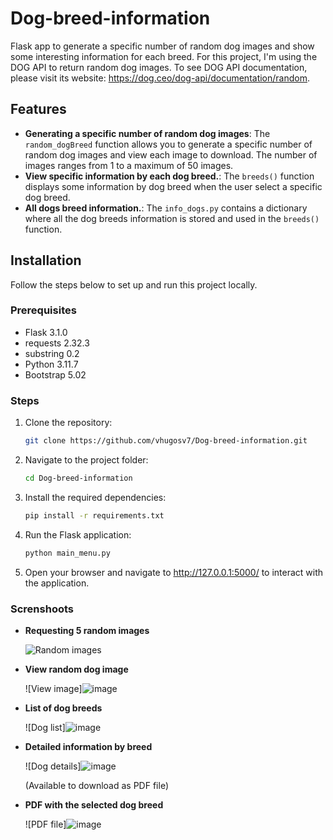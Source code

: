 # Dog-breed-information
Flask app to generate a specific number of random dog images and show some interesting information for each breed. For this project, I'm using the DOG API to return random dog images. To see DOG API documentation, please visit its website: https://dog.ceo/dog-api/documentation/random.


## Features

- **Generating a specific number of random dog images**: The `random_dogBreed` function allows you to generate a specific number of random dog images and view each image to download. The number of images ranges from 1 to a maximum of 50 images.
- **View specific information by each dog breed.**: The `breeds()` function displays some information by dog breed when the user select a specific dog breed.
- **All dogs breed information.**: The `info_dogs.py` contains a dictionary where all the dog breeds information is stored and used in the `breeds()` function.


## Installation

Follow the steps below to set up and run this project locally.

### Prerequisites

- Flask 3.1.0
- requests 2.32.3
- substring 0.2
- Python 3.11.7
- Bootstrap 5.02

### Steps

1. Clone the repository:
   ```bash
   git clone https://github.com/vhugosv7/Dog-breed-information.git

2. Navigate to the project folder:
   ```bash
   cd Dog-breed-information

3. Install the required dependencies:
   ```bash
   pip install -r requirements.txt

4. Run the Flask application:
   ```bash
   python main_menu.py

5. Open your browser and navigate to http://127.0.0.1:5000/ to interact with the application.


### Screnshoots


* **Requesting 5 random images**
  
  ![Random images](https://github.com/user-attachments/assets/1c03fcf7-b6b9-4b46-a5dc-827862ffd88e)


* **View random dog image**
  
  ![View image]![image](https://github.com/user-attachments/assets/41fb287b-cddc-47bd-bd9c-da7e03836b0b)


* **List of dog breeds**
  
  ![Dog list]![image](https://github.com/user-attachments/assets/a6ae8256-465c-462f-9c36-c026d20c645c)


* **Detailed information by breed**
  
  ![Dog details]![image](https://github.com/user-attachments/assets/71c3bea1-9efd-4bb3-85bf-5fc8328bb059)
 
  (Available to download as PDF file)

* **PDF with the selected dog breed**
  
  ![PDF file]![image](https://github.com/user-attachments/assets/6f90918c-3d16-4132-a675-98a18809a920)


